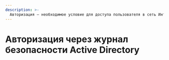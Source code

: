 ```yaml
---
description: >-
  Авторизация – необходимое условие для доступа пользователя в сеть Интернет. Для работы в пределах локальной сети авторизация не требуется.
---
```


# Авторизация через журнал безопасности Active Directory

